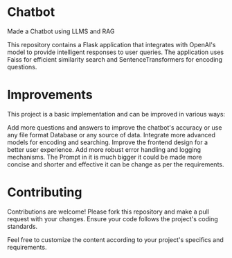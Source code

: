 # Chatbot
Made a Chatbot using LLMS and RAG

This repository contains a Flask application that integrates with OpenAI's model to provide intelligent responses to user queries. The application uses Faiss for efficient similarity search and SentenceTransformers for encoding questions.



# Improvements
This project is a basic implementation and can be improved in various ways:

Add more questions and answers to improve the chatbot's accuracy or use any file format Database or any source of data.
Integrate more advanced models for encoding and searching.
Improve the frontend design for a better user experience.
Add more robust error handling and logging mechanisms.
The Prompt in it is much bigger it could be made more concise and shorter and effective it can be change as per the requirements.

# Contributing
Contributions are welcome! Please fork this repository and make a pull request with your changes. Ensure your code follows the project's coding standards.


Feel free to customize the content according to your project's specifics and requirements.


